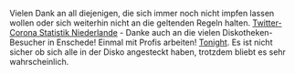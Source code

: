 Vielen Dank an all diejenigen, die sich immer noch nicht impfen lassen wollen oder sich weiterhin nicht an die geltenden Regeln halten. [Twitter-Corona Statistik Niederlande](https://twitter.com/cblte/status/1413244110362882056) - Danke auch an die vielen Diskotheken-Besucher in Enschede! Einmal mit Profis arbeiten! [Tonight](https://www.tonight.de/aktuelles/niederlande-corona-ausbruch-nach-club-wiedereroeffnung-in-enschede-165-infizierte_127981.html). Es ist nicht sicher ob sich alle in der Disko angesteckt haben, trotzdem bliebt es sehr wahrscheinlich.